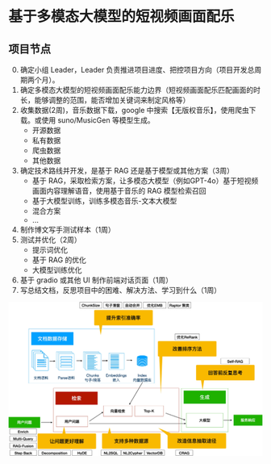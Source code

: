 # 基于多模态大模型的短视频画面配乐

## 项目节点
0. 确定小组 Leader，Leader 负责推进项目进度、把控项目方向（项目开发总周期两个月）。
1. 确定多模态大模型的短视频画面配乐能力边界（短视频画面配乐匹配画面的时长，能够调整的范围，能否增加关键词来制定风格等）
2. 收集数据(2周)，音乐数据下载，google 中搜索【无版权音乐】，使用爬虫下载。或使用 suno/MusicGen 等模型生成。
   - 开源数据
   - 私有数据
   - 爬虫数据
   - 其他数据
3. 确定技术路线并开发，是基于 RAG 还是基于模型或其他方案（3周）
   - 基于 RAG，采取检索方案，让多模态大模型（例如GPT-4o）基于短视频画面内容理解语音，使用基于音乐的 RAG 模型检索召回
   - 基于大模型训练，训练多模态音乐-文本大模型
   - 混合方案
   - ...
4. 制作博文写手测试样本（1周）
5. 测试并优化（2周）
   - 提示词优化
   - 基于 RAG 的优化
   - 大模型训练优化
6. 基于 gradio 或其他 UI 制作前端对话页面（1周）
7. 写总结文档，反思项目中的困难、解决方法、学习到什么（1周）
   
![RAG 改进思路](./rag-conclusion.jpg)
